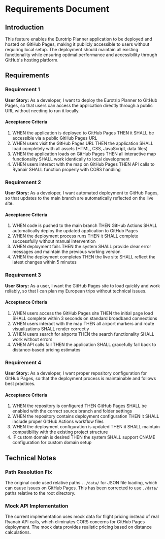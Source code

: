 ﻿# Requirements Document

## Introduction

This feature enables the Eurotrip Planner application to be deployed and hosted on GitHub Pages, making it publicly accessible to users without requiring local setup. The deployment should maintain all existing functionality while ensuring optimal performance and accessibility through GitHub's hosting platform.

## Requirements

### Requirement 1

**User Story:** As a developer, I want to deploy the Eurotrip Planner to GitHub Pages, so that users can access the application directly through a public URL without needing to run it locally.

#### Acceptance Criteria

1. WHEN the application is deployed to GitHub Pages THEN it SHALL be accessible via a public GitHub Pages URL
2. WHEN users visit the GitHub Pages URL THEN the application SHALL load completely with all assets (HTML, CSS, JavaScript, data files)
3. WHEN the application loads on GitHub Pages THEN all interactive map functionality SHALL work identically to local development
4. WHEN users interact with the map on GitHub Pages THEN API calls to Ryanair SHALL function properly with CORS handling

### Requirement 2

**User Story:** As a developer, I want automated deployment to GitHub Pages, so that updates to the main branch are automatically reflected on the live site.

#### Acceptance Criteria

1. WHEN code is pushed to the main branch THEN GitHub Actions SHALL automatically deploy the updated application to GitHub Pages
2. WHEN the deployment process runs THEN it SHALL complete successfully without manual intervention
3. WHEN deployment fails THEN the system SHALL provide clear error messages and maintain the previous working version
4. WHEN the deployment completes THEN the live site SHALL reflect the latest changes within 5 minutes

### Requirement 3

**User Story:** As a user, I want the GitHub Pages site to load quickly and work reliably, so that I can plan my European trips without technical issues.

#### Acceptance Criteria

1. WHEN users access the GitHub Pages site THEN the initial page load SHALL complete within 3 seconds on standard broadband connections
2. WHEN users interact with the map THEN all airport markers and route visualizations SHALL render correctly
3. WHEN users search for airports THEN the search functionality SHALL work without errors
4. WHEN API calls fail THEN the application SHALL gracefully fall back to distance-based pricing estimates

### Requirement 4

**User Story:** As a developer, I want proper repository configuration for GitHub Pages, so that the deployment process is maintainable and follows best practices.

#### Acceptance Criteria

1. WHEN the repository is configured THEN GitHub Pages SHALL be enabled with the correct source branch and folder settings
2. WHEN the repository contains deployment configuration THEN it SHALL include proper GitHub Actions workflow files
3. WHEN the deployment configuration is updated THEN it SHALL maintain compatibility with the existing project structure
4. IF custom domain is desired THEN the system SHALL support CNAME configuration for custom domain setup

## Technical Notes

### Path Resolution Fix

The original code used relative paths `../data/` for JSON file loading, which can cause issues on GitHub Pages. This has been corrected to use `./data/` paths relative to the root directory.

### Mock API Implementation

The current implementation uses mock data for flight pricing instead of real Ryanair API calls, which eliminates CORS concerns for GitHub Pages deployment. The mock data provides realistic pricing based on distance calculations.
